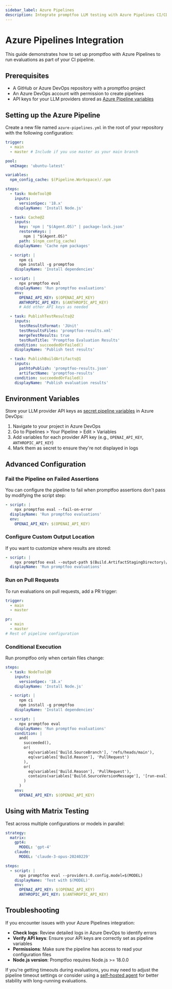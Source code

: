 ```yaml
---
sidebar_label: Azure Pipelines
description: Integrate promptfoo LLM testing with Azure Pipelines CI/CD using step-by-step setup, environment variables, and matrix testing configurations for automated AI evaluation
---
```


# Azure Pipelines Integration

This guide demonstrates how to set up promptfoo with Azure Pipelines to run evaluations as part of your CI pipeline.

## Prerequisites

- A GitHub or Azure DevOps repository with a promptfoo project
- An Azure DevOps account with permission to create pipelines
- API keys for your LLM providers stored as [Azure Pipeline variables](https://learn.microsoft.com/en-us/azure/devops/pipelines/process/variables)

## Setting up the Azure Pipeline

Create a new file named `azure-pipelines.yml` in the root of your repository with the following configuration:

```yaml
trigger:
  - main
  - master # Include if you use master as your main branch

pool:
  vmImage: 'ubuntu-latest'

variables:
  npm_config_cache: $(Pipeline.Workspace)/.npm

steps:
  - task: NodeTool@0
    inputs:
      versionSpec: '18.x'
    displayName: 'Install Node.js'

  - task: Cache@2
    inputs:
      key: 'npm | "$(Agent.OS)" | package-lock.json'
      restoreKeys: |
        npm | "$(Agent.OS)"
      path: $(npm_config_cache)
    displayName: 'Cache npm packages'

  - script: |
      npm ci
      npm install -g promptfoo
    displayName: 'Install dependencies'

  - script: |
      npx promptfoo eval
    displayName: 'Run promptfoo evaluations'
    env:
      OPENAI_API_KEY: $(OPENAI_API_KEY)
      ANTHROPIC_API_KEY: $(ANTHROPIC_API_KEY)
      # Add other API keys as needed

  - task: PublishTestResults@2
    inputs:
      testResultsFormat: 'JUnit'
      testResultsFiles: 'promptfoo-results.xml'
      mergeTestResults: true
      testRunTitle: 'Promptfoo Evaluation Results'
    condition: succeededOrFailed()
    displayName: 'Publish test results'

  - task: PublishBuildArtifacts@1
    inputs:
      pathtoPublish: 'promptfoo-results.json'
      artifactName: 'promptfoo-results'
    condition: succeededOrFailed()
    displayName: 'Publish evaluation results'
```

## Environment Variables

Store your LLM provider API keys as [secret pipeline variables](https://learn.microsoft.com/en-us/azure/devops/pipelines/process/variables#secret-variables) in Azure DevOps:

1. Navigate to your project in Azure DevOps
2. Go to Pipelines > Your Pipeline > Edit > Variables
3. Add variables for each provider API key (e.g., `OPENAI_API_KEY`, `ANTHROPIC_API_KEY`)
4. Mark them as secret to ensure they're not displayed in logs

## Advanced Configuration

### Fail the Pipeline on Failed Assertions

You can configure the pipeline to fail when promptfoo assertions don't pass by modifying the script step:

```yaml
- script: |
    npx promptfoo eval --fail-on-error
  displayName: 'Run promptfoo evaluations'
  env:
    OPENAI_API_KEY: $(OPENAI_API_KEY)
```

### Configure Custom Output Location

If you want to customize where results are stored:

```yaml
- script: |
    npx promptfoo eval --output-path $(Build.ArtifactStagingDirectory)/promptfoo-results.json
  displayName: 'Run promptfoo evaluations'
```

### Run on Pull Requests

To run evaluations on pull requests, add a PR trigger:

```yaml
trigger:
  - main
  - master

pr:
  - main
  - master
# Rest of pipeline configuration
```

### Conditional Execution

Run promptfoo only when certain files change:

```yaml
steps:
  - task: NodeTool@0
    inputs:
      versionSpec: '18.x'
    displayName: 'Install Node.js'

  - script: |
      npm ci
      npm install -g promptfoo
    displayName: 'Install dependencies'

  - script: |
      npx promptfoo eval
    displayName: 'Run promptfoo evaluations'
    condition: |
      and(
        succeeded(),
        or(
          eq(variables['Build.SourceBranch'], 'refs/heads/main'),
          eq(variables['Build.Reason'], 'PullRequest')
        ),
        or(
          eq(variables['Build.Reason'], 'PullRequest'),
          contains(variables['Build.SourceVersionMessage'], '[run-eval]')
        )
      )
    env:
      OPENAI_API_KEY: $(OPENAI_API_KEY)
```

## Using with Matrix Testing

Test across multiple configurations or models in parallel:

```yaml
strategy:
  matrix:
    gpt4:
      MODEL: 'gpt-4'
    claude:
      MODEL: 'claude-3-opus-20240229'

steps:
  - script: |
      npx promptfoo eval --providers.0.config.model=$(MODEL)
    displayName: 'Test with $(MODEL)'
    env:
      OPENAI_API_KEY: $(OPENAI_API_KEY)
      ANTHROPIC_API_KEY: $(ANTHROPIC_API_KEY)
```

## Troubleshooting

If you encounter issues with your Azure Pipelines integration:

- **Check logs**: Review detailed logs in Azure DevOps to identify errors
- **Verify API keys**: Ensure your API keys are correctly set as pipeline variables
- **Permissions**: Make sure the pipeline has access to read your configuration files
- **Node.js version**: Promptfoo requires Node.js >= 18.0.0

If you're getting timeouts during evaluations, you may need to adjust the pipeline timeout settings or consider using a [self-hosted agent](https://learn.microsoft.com/en-us/azure/devops/pipelines/agents/agents) for better stability with long-running evaluations.
